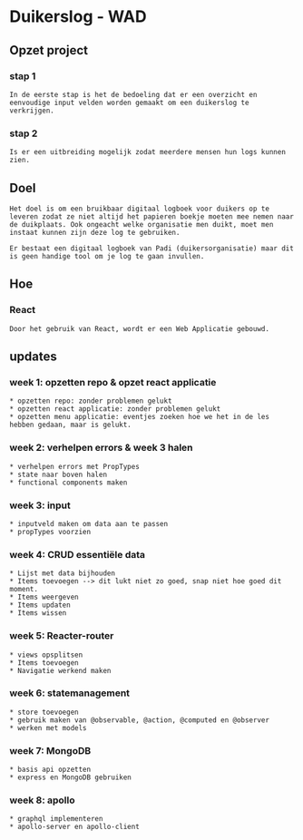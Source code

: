 # Duikerslog - WAD

## Opzet project

### stap 1
    In de eerste stap is het de bedoeling dat er een overzicht en eenvoudige input velden worden gemaakt om een duikerslog te verkrijgen. 

### stap 2
    Is er een uitbreiding mogelijk zodat meerdere mensen hun logs kunnen zien. 

## Doel
    Het doel is om een bruikbaar digitaal logboek voor duikers op te leveren zodat ze niet altijd het papieren boekje moeten mee nemen naar de duikplaats. Ook ongeacht welke organisatie men duikt, moet men instaat kunnen zijn deze log te gebruiken.

    Er bestaat een digitaal logboek van Padi (duikersorganisatie) maar dit is geen handige tool om je log te gaan invullen. 

## Hoe

### React
    Door het gebruik van React, wordt er een Web Applicatie gebouwd.

## updates

### week 1: opzetten repo & opzet react applicatie
    * opzetten repo: zonder problemen gelukt 
    * opzetten react applicatie: zonder problemen gelukt
    * opzetten menu applicatie: eventjes zoeken hoe we het in de les hebben gedaan, maar is gelukt.

### week 2: verhelpen errors & week 3 halen 
    * verhelpen errors met PropTypes
    * state naar boven halen
    * functional components maken

### week 3: input
    * inputveld maken om data aan te passen
    * propTypes voorzien

### week 4: CRUD essentiële data
    * Lijst met data bijhouden
    * Items toevoegen --> dit lukt niet zo goed, snap niet hoe goed dit moment.
    * Items weergeven 
    * Items updaten
    * Items wissen

### week 5: Reacter-router
    * views opsplitsen
    * Items toevoegen
    * Navigatie werkend maken

### week 6: statemanagement
    * store toevoegen
    * gebruik maken van @observable, @action, @computed en @observer
    * werken met models

### week 7: MongoDB
    * basis api opzetten
    * express en MongoDB gebruiken

### week 8: apollo
    * graphql implementeren
    * apollo-server en apollo-client